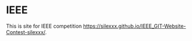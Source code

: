 # IEEE
This is site for IEEE competition
 https://silexxx.github.io/IEEE_GIT-Website-Contest-silexxx/.


